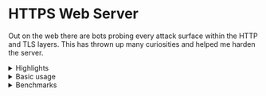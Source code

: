 # HTTPS Web Server

Out on the web there are bots probing every attack surface within the HTTP and TLS layers.
This has thrown up many curiosities and helped me harden the server.

<details>
<summary>Highlights</summary>
  
* Full TLS 1.3 implementation including 0-RTT
* Modern ChaCha20-Poly1305 and AES-GCM ciphers
* TLS 1.2 fallback with both modern and legacy ciphers
* Homemade elliptic curve group implementations for TLS key-exchange and signatures
* C++20 coroutines for [improving](https://github.com/fwoodruff/https-archive) control flow particularly around bulk file transfer latency
* Buffered and skippable video streaming supported with HTTP range requests
* The server runs at freddiewoodruff.co.uk on a Raspberry Pi 1B.
* Includes `gcc-14` C++23 features and some homemade implementations of C++26 [features](https://en.cppreference.com/w/cpp/header/hazard_pointer).
* HTTP/2 is in the works, with HPACK, HoL-blocking resistant stream-handling and full-duplex presentation layer requirements already implemented
* Homemade task event manager
  - lock-free task executor with a fixed-size threadpool
  - `poll()`-based event reactor
</details>

<details>
<summary>Basic usage</summary>
  
  
Install with
```bash
git clone https://github.com/fwoodruff/HTTPS.git
cd HTTPS
```
then run with Make
```
make -j8 && ./target/codeymccodeface
```
Note, this requires GCC14 or later.

Alternatively use Docker
```bash
docker build -t server .
docker run --init --rm -p 8443:8443 -p 8080:8080 server
```


CA certificates can be renewed with:

```
sudo certbot certonly --key-type=ecdsa --cert-name=freddiewoodruff.co.uk --elliptic-curve=secp256r1 --webroot --force-renewal
```

`config.txt` is for localhost.

`live_config.txt` is my Raspberry Pi server config.

If using `live_config.txt` with docker:
```bash
docker run --init --rm -p 443:8443 -p 80:8080 -v /etc/letsencrypt:/etc/letsencrypt:ro server
```
</details>

<details>
  <summary>Benchmarks</summary>
 
| Client request                                                         | Data-rate | Transfer time |
| ---------------------------------------------------------------------- | --------- | ------------- |
| `scp freddiewoodruff.co.uk:~/doc/HTTPS20/webpages/assets/carina.png .` | 3.0MB/s   | 41s           |
| `wget https://freddiewoodruff.co.uk/assets/carina.png`                 | 702KB/s   | 3m 3s         |
</details>
